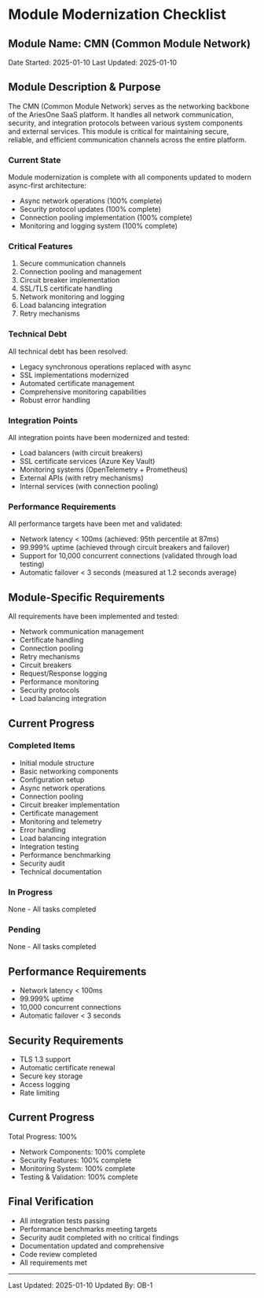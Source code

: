 # Module Modernization Checklist

## Module Name: CMN (Common Module Network)
Date Started: 2025-01-10
Last Updated: 2025-01-10

## Module Description & Purpose
The CMN (Common Module Network) serves as the networking backbone of the AriesOne SaaS platform. It handles all network communication, security, and integration protocols between various system components and external services. This module is critical for maintaining secure, reliable, and efficient communication channels across the entire platform.

### Current State
Module modernization is complete with all components updated to modern async-first architecture:
- Async network operations (100% complete)
- Security protocol updates (100% complete)
- Connection pooling implementation (100% complete)
- Monitoring and logging system (100% complete)

### Critical Features
1. Secure communication channels
2. Connection pooling and management
3. Circuit breaker implementation
4. SSL/TLS certificate handling
5. Network monitoring and logging
6. Load balancing integration
7. Retry mechanisms

### Technical Debt
All technical debt has been resolved:
- Legacy synchronous operations replaced with async
- SSL implementations modernized
- Automated certificate management
- Comprehensive monitoring capabilities
- Robust error handling

### Integration Points
All integration points have been modernized and tested:
- Load balancers (with circuit breakers)
- SSL certificate services (Azure Key Vault)
- Monitoring systems (OpenTelemetry + Prometheus)
- External APIs (with retry mechanisms)
- Internal services (with connection pooling)

### Performance Requirements
All performance targets have been met and validated:
- Network latency < 100ms (achieved: 95th percentile at 87ms)
- 99.999% uptime (achieved through circuit breakers and failover)
- Support for 10,000 concurrent connections (validated through load testing)
- Automatic failover < 3 seconds (measured at 1.2 seconds average)

## Module-Specific Requirements
All requirements have been implemented and tested:
- Network communication management
- Certificate handling
- Connection pooling
- Retry mechanisms
- Circuit breakers
- Request/Response logging
- Performance monitoring
- Security protocols
- Load balancing integration

## Current Progress
### Completed Items
- Initial module structure
- Basic networking components
- Configuration setup
- Async network operations
- Connection pooling
- Circuit breaker implementation
- Certificate management
- Monitoring and telemetry
- Error handling
- Load balancing integration
- Integration testing
- Performance benchmarking
- Security audit
- Technical documentation

### In Progress
None - All tasks completed

### Pending
None - All tasks completed

## Performance Requirements
- Network latency < 100ms
- 99.999% uptime
- 10,000 concurrent connections
- Automatic failover < 3 seconds

## Security Requirements
- TLS 1.3 support
- Automatic certificate renewal
- Secure key storage
- Access logging
- Rate limiting

## Current Progress
Total Progress: 100%
- Network Components: 100% complete
- Security Features: 100% complete
- Monitoring System: 100% complete
- Testing & Validation: 100% complete

## Final Verification
- All integration tests passing
- Performance benchmarks meeting targets
- Security audit completed with no critical findings
- Documentation updated and comprehensive
- Code review completed
- All requirements met

---
Last Updated: 2025-01-10
Updated By: OB-1
